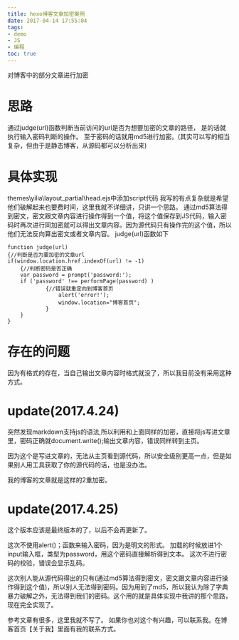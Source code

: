 ```yaml
---
title: hexo博客文章加密案例
date: 2017-04-14 17:55:04
tags:
- demo
- JS
- 编程
toc: true
---
```

对博客中的部分文章进行加密
<!--more-->
# 思路
通过judge(url)函数判断当前访问的url是否为想要加密的文章的路径，
是的话就执行输入密码判断的操作。
至于密码的话就用md5进行加密。(其实可以写的相当复杂，但由于是静态博客，从源码都可以分析出来)
# 具体实现
themes\yilia\layout\_partial\head.ejs中添加script代码
我写的有点复杂就是希望他们破解起来也要费时间，这里我就不详细讲，只讲一个思路。
通过md5算法得到密文，密文跟文章内容进行操作得到一个值，将这个值保存到JS代码，输入密码时再次进行同加密就可以得出文章内容。因为源代码只有操作完的这个值，所以他们无法反向算出密文或者文章内容。
judge(url)函数如下
```
function judge(url)
{//判断是否为要加密的文章url
if(window.location.href.indexOf(url) != -1)
	{//判断密码是否正确
	var password = prompt('password:');
	if ('password' !== performPage(password) )
			{//错误就重定向到博客首页
                alert('error!');
                window.location="博客首页";
            }
	}
}
```
# 存在的问题
因为有格式的存在，当自己输出文章内容时格式就没了，所以我目前没有采用这种方式。
# update(2017.4.24)
突然发现markdown支持js的语法,所以利用和上面同样的加密，直接将js写进文章里，密码正确就document.write();输出文章内容，错误同样转到主页。

因为这个是写进文章的，无法从主页看到源代码，所以安全级别更高一点，但是如果别人用工具获取了你的源代码的话，也是没办法。

我的博客的文章就是这样的2重加密。
# update(2017.4.25)
这个版本应该是最终版本的了，以后不会再更新了。

这次不使用alert()；函数来输入密码，因为是明文的形式。
加载的时候放进1个input输入框，类型为password，用这个密码直接解析得到文本。
这次不进行密码的校验，错误会显示乱码。

这次别人能从源代码得出的只有(通过md5算法得到密文，密文跟文章内容进行操作得到这个值)，所以别人无法得到密码。因为用到了md5，所以我认为除了字典暴力破解之外，无法得到我们的密码。这个用的就是具体实现中我讲的那个思路，现在完全实现了。

参考文章有很多，这里我就不写了。
如果你也对这个有兴趣，可以联系我。在博客首页【关于我】里面有我的联系方式。